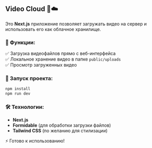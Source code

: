 ## Video Cloud 🎥☁️

Это **Next.js** приложение позволяет загружать видео на сервер и использовать его как облачное хранилище.

### 🔹 Функции:

✅ Загрузка видеофайлов прямо с веб-интерфейса  
✅ Локальное хранение видео в папке `public/uploads`  
✅ Просмотр загруженных видео

### 🚀 Запуск проекта:

```sh
npm install
npm run dev
```

### 🛠️ Технологии:

- **Next.js**
- **Formidable** (для обработки загрузки файлов)
- **Tailwind CSS** (по желанию для стилизации)

⚡ Готово к использованию!
